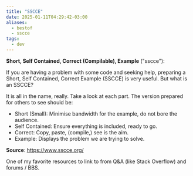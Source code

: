 ```yaml
---
title: "SSCCE"
date: 2025-01-11T04:29:42-03:00
aliases:
  - bestof
  - sscce
tags:
  - dev
---
```


**Short, Self Contained, Correct (Compilable), Example** ("sscce"):

If you are having a problem with some code and seeking help, preparing a Short,
Self Contained, Correct Example (SSCCE) is very useful. But what is an SSCCE?

It is all in the name, really. Take a look at each part. The version prepared
for others to see should be:

- Short (Small): Minimise bandwidth for the example, do not bore the audience.
- Self Contained: Ensure everything is included, ready to go.
- Correct: Copy, paste, (compile,) see is the aim.
- Example: Displays the problem we are trying to solve.

**Source**: https://www.sscce.org/

One of my favorite resources to link to from Q&A (like Stack Overflow) and forums / BBS.
